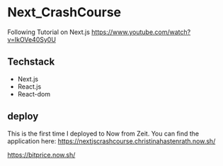 # Next_CrashCourse

Following Tutorial on Next.js https://www.youtube.com/watch?v=IkOVe40Sy0U

## Techstack
- Next.js
- React.js
- React-dom

## deploy
This is the first time I deployed to Now from Zeit. You can find the application here:
https://nextjscrashcourse.christinahastenrath.now.sh/

https://bitprice.now.sh/

